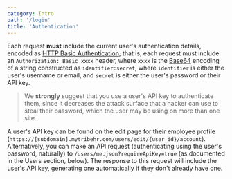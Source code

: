 ```yaml
---
category: Intro
path: '/login'
title: 'Authentication'
---
```


Each request **must** include the current user's authentication details, encoded as 
[HTTP Basic Authentication](http://en.wikipedia.org/wiki/Basic_access_authentication); that is, each
request must include an `Authorization: Basic xxxx` header, where `xxxx` is the [Base64](http://en.wikipedia.org/wiki/Base64)
encoding of a string constructed as `identifier:secret`, where `identifier` is either the user's username
or email, and `secret` is either the user's password or their API key.

> We **strongly** suggest that you use a user's API key to authenticate them, since it decreases the 
> attack surface that a hacker can use to steal their password, which the user may be using on more than
> one site.

A user's API key can be found on the edit page for their employee profile (`https://[subdomain].mytribehr.com/users/edit/{user_id}/account`).
Alternatively, you can make an API request (authenticating using the user's password, naturally) to
`/users/me.json?requireApiKey=true` (as documented in the Users section, below). The response to this
request will include the user's API key, generating one automatically if they don't already have one.
